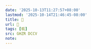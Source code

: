 ```yaml
---
date: '2025-10-13T11:27:57+08:00'
lastmod: '2025-10-14T21:46:45-08:00'
title: 󰚮
url: 󰚮
tags: [㡆]
src: GHZR DCCV
note:
---
```

